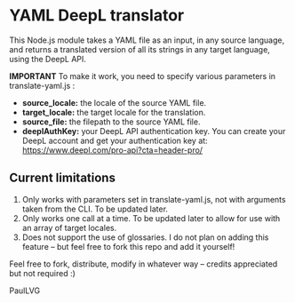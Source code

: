 # YAML DeepL translator

This Node.js module takes a YAML file as an input, in any source language, and returns a translated version of all its strings in any target language, using the DeepL API.

**IMPORTANT**
To make it work, you need to specify various parameters in translate-yaml.js :

* **source_locale:** the locale of the source YAML file.
* **target_locale:** the target locale for the translation.
* **source_file:** the filepath to the source YAML file.
* **deeplAuthKey:** your DeepL API authentication key. You can create your DeepL account and get your authentication key at: https://www.deepl.com/pro-api?cta=header-pro/

## Current limitations
1. Only works with parameters set in translate-yaml.js, not with arguments taken from the CLI. To be updated later.
2. Only works one call at a time. To be updated later to allow for use with an array of target locales.
3. Does not support the use of glossaries. I do not plan on adding this feature – but feel free to fork this repo and add it yourself!

Feel free to fork, distribute, modify in whatever way – credits appreciated but not required :)

PaulLVG